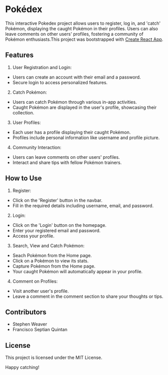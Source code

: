 # Pokédex

This interactive Pokedex project allows users to register, log in, and 'catch' Pokémon, displaying the caught Pokémon in their profiles. Users can also leave comments on other users' profiles, fostering a community of Pokémon enthusiasts.This project was bootstrapped with [Create React App](https://github.com/facebook/create-react-app).

## Features

1. User Registration and Login:

  - Users can create an account with their email and a password.
  - Secure login to access personalized features.

2. Catch Pokémon:

  - Users can catch Pokémon through various in-app activities.
  - Caught Pokémon are displayed in the user's profile, showcasing their collection.

3. User Profiles:

  - Each user has a profile displaying their caught Pokémon.
  - Profiles include personal information like username and profile picture.

4. Community Interaction:

  - Users can leave comments on other users' profiles.
  - Interact and share tips with fellow Pokémon trainers.

## How to Use

1. Register:

  - Click on the 'Register' button in the navbar.
  - Fill in the required details including username, email, and password.

2. Login:
  - Click on the 'Login' button on the homepage.
  - Enter your registered email and password.
  - Access your profile.

3. Search, View and Catch Pokémon:
  - Seach Pokémon from the Home page.
  - Click on a Pokémon to view its stats.
  - Capture Pokémon from the Home page.
  - Your caught Pokémon will automatically appear in your profile.

4. Comment on Profiles:
  - Visit another user's profile.
  - Leave a comment in the comment section to share your thoughts or tips.

## Contributors
  - Stephen Weaver
  - Francisco Septian Quintan

## License

This project is licensed under the MIT License.

Happy catching!